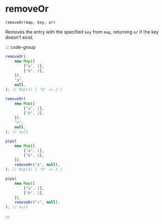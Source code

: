 # removeOr

`removeOr(map, key, or)`

Removes the entry with the specified `key` from `map`, returning `or` if the key doesn't exist.

::: code-group

```ts [data-first]
removeOr(
    new Map([
        ["a", 1],
        ["b", 2],
    ]),
    "a",
    null,
); // Map(1) { "b" => 2 }

removeOr(
    new Map([
        ["a", 1],
        ["b", 2],
    ]),
    "c",
    null,
); // null
```

```ts [data-last]
pipe(
    new Map([
        ["a", 1],
        ["b", 2],
    ]),
    removeOr("a", null),
); // Map(1) { "b" => 2 }

pipe(
    new Map([
        ["a", 1],
        ["b", 2],
    ]),
    removeOr("c", null),
); // null
```

:::
